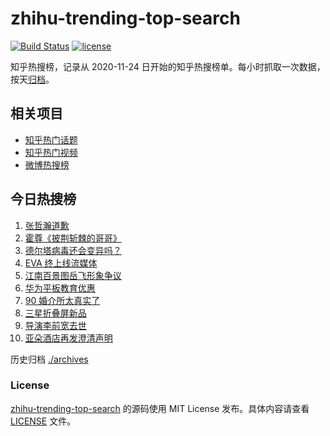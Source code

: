 # zhihu-trending-top-search

[![Build Status](https://github.com/justjavac/zhihu-trending-top-search/workflows/ci/badge.svg?branch=main)](https://github.com/justjavac/zhihu-trending-top-search/actions)
[![license](https://img.shields.io/github/license/justjavac/zhihu-trending-top-search)](https://github.com/justjavac/zhihu-trending-top-search/blob/main/LICENSE)

知乎热搜榜，记录从 2020-11-24 日开始的知乎热搜榜单。每小时抓取一次数据，按天[归档](./archives)。

## 相关项目

- [知乎热门话题](https://github.com/justjavac/zhihu-trending-hot-questions)
- [知乎热门视频](https://github.com/justjavac/zhihu-trending-hot-video)
- [微博热搜榜](https://github.com/justjavac/weibo-trending-hot-search)

## 今日热搜榜

<!-- BEGIN -->
<!-- 最后更新时间 Sat Aug 14 2021 00:08:29 GMT+0800 (China Standard Time) -->

1. [张哲瀚道歉](https://www.zhihu.com/search?q=张哲瀚)
1. [霍尊《披荆斩棘的哥哥》](https://www.zhihu.com/search?q=霍尊)
1. [德尔塔病毒还会变异吗？](https://www.zhihu.com/search?q=德尔塔)
1. [EVA 终上线流媒体](https://www.zhihu.com/search?q=eva)
1. [江南百景图岳飞形象争议](https://www.zhihu.com/search?q=江南百景图)
1. [华为平板教育优惠](https://www.zhihu.com/search?q=华为平板)
1. [90 婚介所太真实了](https://www.zhihu.com/search?q=90婚介所)
1. [三星折叠屏新品](https://www.zhihu.com/search?q=三星折叠屏)
1. [导演李前宽去世](https://www.zhihu.com/search?q=李前宽)
1. [亚朵酒店再发澄清声明](https://www.zhihu.com/search?q=亚朵)

<!-- END -->

历史归档 [./archives](./archives)

### License

[zhihu-trending-top-search](https://github.com/justjavac/zhihu-trending-top-search)
的源码使用 MIT License 发布。具体内容请查看 [LICENSE](./LICENSE) 文件。
